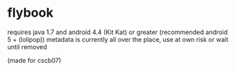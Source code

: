 # flybook
requires java 1.7 and android 4.4 (Kit Kat) or greater 
(recommended android 5 + (lolipop))
metadata is currently all over the place, use at own risk or wait until removed

(made for cscb07)
